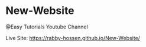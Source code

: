 # New-Website

@Easy Tutorials Youtube Channel

Live Site: https://rabby-hossen.github.io/New-Website/
